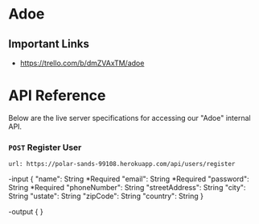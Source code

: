 # Adoe

## Important Links
- https://trello.com/b/dmZVAxTM/adoe

# API Reference 

Below are the live server specifications for accessing our "Adoe" internal API. 

### `POST` Register User
`url: https://polar-sands-99108.herokuapp.com/api/users/register`

-input {
 "name": String *Required
 "email": String *Required
 "password": String *Required
 "phoneNumber": String
 "streetAddress": String
 "city": String
 "ustate": String
 "zipCode": String
 "country": String
}

-output {
}
